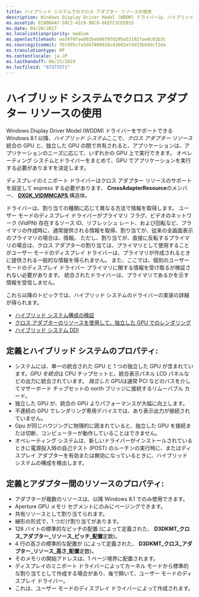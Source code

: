 ```yaml
---
title: ハイブリッド システムでのクロス アダプター リソースの使用
description: Windows Display Driver Model (WDDM) ドライバーは、ハイブリッド システムでは、統合の GPU と独立した GPU の間のクロス アダプターのリソースの共有場所をサポートできます。
ms.assetid: ECBB0AA7-50C2-41C8-9DC6-6EEFC5CEEB15
ms.date: 04/20/2017
ms.localizationpriority: medium
ms.openlocfilehash: ea3970fae802be698797d295a53192fae0c02b3c
ms.sourcegitcommit: fb7d95c7a5d47860918cd3602efdd33b69dcf2da
ms.translationtype: MT
ms.contentlocale: ja-JP
ms.lasthandoff: 06/25/2019
ms.locfileid: "67373571"
---
```

# <a name="span-iddisplayusingcross-adapterresourcesinahybridsystemspanusing-cross-adapter-resources-in-a-hybrid-system"></a><span id="display.using_cross-adapter_resources_in_a_hybrid_system"></span>ハイブリッド システムでクロス アダプター リソースの使用


Windows Display Driver Model (WDDM) ドライバーをサポートできる Windows 8.1 以降、*ハイブリッド システム*ここで、*クロス アダプター リソース*統合の GPU と、独立した GPU の間で共有されると、アプリケーションは、アプリケーションのニーズに応じて、いずれかの GPU 上で実行できます。 オペレーティング システムとドライバーをまとめて、GPU でアプリケーションを実行する必要がありますを決定します。

ディスプレイのミニポート ドライバーはクロス アダプター リソースのサポートを設定して express する必要があります、 **CrossAdapterResource**のメンバー、 [ **DXGK\_VIDMMCAPS** ](https://docs.microsoft.com/windows-hardware/drivers/ddi/content/d3dkmddi/ns-d3dkmddi-_dxgk_vidmmcaps)構造体。

ドライバーは、割り当ての種類に応じて異なる方法で情報を取得します。 ユーザー モードのディスプレイ ドライバーがプライマリ フラグ、ビデオのネットワーク (VidPN) 存在するソース ID、リフレッシュ レート、および回転など、プライマリの作成時に、通常提供される情報を取得、割り当てが、従来の全画面表示のプライマリの場合は、情報。 ただし、割り当てが、直接に反転するプライマリの場合は、クロス アダプターの割り当ては、プライマリとして使用することがユーザー モードのディスプレイ ドライバーは、プライマリが作成されるときに提供される一般的な情報を得られません。 また、ここでは、個別のユーザー モードのディスプレイ ドライバー プライマリに関する情報を受け取るが検証されない必要があります。 統合されたドライバーは、プライマリであるかを示す情報を受信しません。

これら以降のトピックでは、ハイブリッド システムのドライバーの実装の詳細が得られます。

-   [ハイブリッド システム構成の検証](validating-a-hybrid-system-configuration.md)
-   [クロス アダプターのリソースを使用して、独立した GPU でのレンダリング](rendering-on-a-discrete-gpu-using-cross-adapter-resources.md)
-   [ハイブリッド システム DDI](hybrid-system-ddi.md)

## <a name="span-iddefinitionofahybridsystemspanspan-iddefinitionofahybridsystemspandefinition-and-properties-of-a-hybrid-system"></a><span id="definition_of_a_hybrid_system"></span><span id="DEFINITION_OF_A_HYBRID_SYSTEM"></span>定義とハイブリッド システムのプロパティ:


-   システムには、単一の統合された GPU と 1 つの独立した GPU が含まれています。*GPU を統合*は CPU チップセットと、統合表示パネル LCD パネルなどの出力に統合されています。
    *独立した GPU*は通常 PCI などのバスを介してマザーボード チップセットの north ブリッジに接続するリムーバブル カード。
-   独立した GPU が、統合の GPU よりパフォーマンスが大幅に向上します。
-   不連続の GPU でレンダリング専用デバイスでは、あり表示出力が接続されていません。
-   Gpu が同じハウジングに物理的に囲まれていると、独立した GPU を接続または切断、コンピューターが動作していることはできません。
-   オペレーティング システムは、新しいドライバーがインストールされているときに電源投入時の自己テスト (POST) のルーチンの実行時に、またはディスプレイ アダプターを有効または無効になっているときに、ハイブリッド システムの構成を検出します。

## <a name="span-iddefinitionofacrossadapterresourcespanspan-iddefinitionofacrossadapterresourcespandefinition-and-properties-of-a-cross-adapter-resource"></a><span id="definition_of_a_cross_adapter_resource"></span><span id="DEFINITION_OF_A_CROSS_ADAPTER_RESOURCE"></span>定義とアダプター間のリソースのプロパティ:


-   アダプターが複数のリソースは、以降 Windows 8.1 でのみ使用できます。
-   Aperture GPU メモリ セグメントにのみにページングできます。
-   共有リソースとして割り当てられます。
-   線形の形式で、1 つだけ割り当てがあります。
-   128 バイトの標準的なピッチの配置 (によって定義された、 **D3DKMT\_クロス\_アダプター\_リソース\_ピッチ\_配置**定数)。
-   4 行の高さの標準的な配置が (によって定義された、 **D3DKMT\_クロス\_アダプター\_リソース\_高さ\_配置**定数)。
-   そのメモリの開始アドレスは、1 ページ境界に配置されます。
-   ディスプレイのミニポート ドライバーによってカーネル モードから標準的な割り当てとして作成する場合があり、後で開いて、ユーザー モードのディスプレイ ドライバー。
-   これは、ユーザー モードのディスプレイ ドライバーによって作成されます。

 

 





